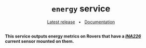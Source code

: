 <h1 align="center"><code>energy</code> service</h1>
<div align="center">
  <a href="https://github.com/VU-ASE/energy/releases/latest">Latest release</a>
  <span>&nbsp;&nbsp;•&nbsp;&nbsp;</span>
  <a href="https://ase.vu.nl/docs/category/energy">Documentation</a>
</div>
<br/>

**This service outputs energy metrics on Rovers that have a [_INA226_](https://www.ti.com/product/INA226) current sensor mounted on them.**
